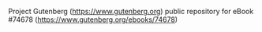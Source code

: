 Project Gutenberg (https://www.gutenberg.org) public repository for
eBook #74678 (https://www.gutenberg.org/ebooks/74678)
